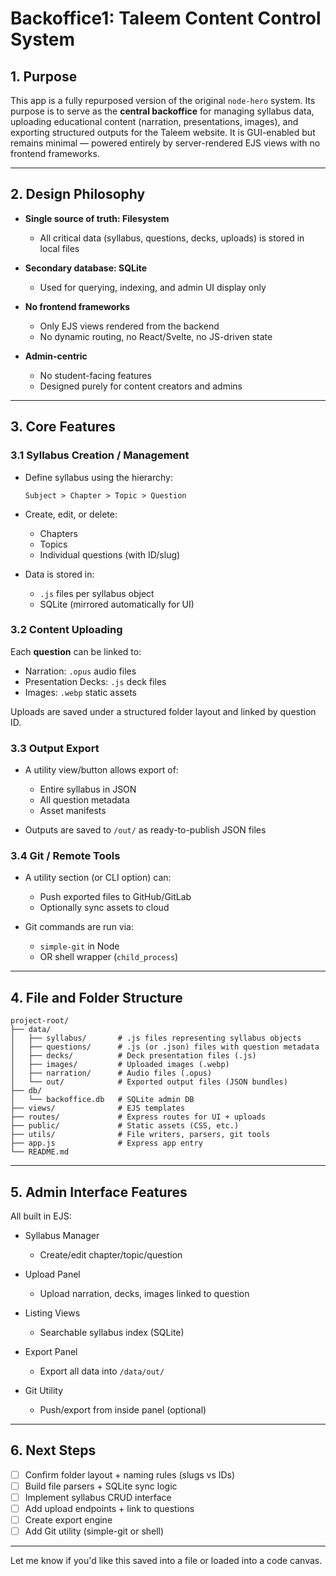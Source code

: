 

# Backoffice1: Taleem Content Control System

## 1. Purpose

This app is a fully repurposed version of the original `node-hero` system. Its purpose is to serve as the **central backoffice** for managing syllabus data, uploading educational content (narration, presentations, images), and exporting structured outputs for the Taleem website. It is GUI-enabled but remains minimal — powered entirely by server-rendered EJS views with no frontend frameworks.

---

## 2. Design Philosophy

* **Single source of truth: Filesystem**

  * All critical data (syllabus, questions, decks, uploads) is stored in local files
* **Secondary database: SQLite**

  * Used for querying, indexing, and admin UI display only
* **No frontend frameworks**

  * Only EJS views rendered from the backend
  * No dynamic routing, no React/Svelte, no JS-driven state
* **Admin-centric**

  * No student-facing features
  * Designed purely for content creators and admins

---

## 3. Core Features

### 3.1 Syllabus Creation / Management

* Define syllabus using the hierarchy:

  ```
  Subject > Chapter > Topic > Question
  ```
* Create, edit, or delete:

  * Chapters
  * Topics
  * Individual questions (with ID/slug)
* Data is stored in:

  * `.js` files per syllabus object
  * SQLite (mirrored automatically for UI)

### 3.2 Content Uploading

Each **question** can be linked to:

* Narration: `.opus` audio files
* Presentation Decks: `.js` deck files
* Images: `.webp` static assets

Uploads are saved under a structured folder layout and linked by question ID.

### 3.3 Output Export

* A utility view/button allows export of:

  * Entire syllabus in JSON
  * All question metadata
  * Asset manifests
* Outputs are saved to `/out/` as ready-to-publish JSON files

### 3.4 Git / Remote Tools

* A utility section (or CLI option) can:

  * Push exported files to GitHub/GitLab
  * Optionally sync assets to cloud
* Git commands are run via:

  * `simple-git` in Node
  * OR shell wrapper (`child_process`)

---

## 4. File and Folder Structure

```
project-root/
├── data/
│   ├── syllabus/       # .js files representing syllabus objects
│   ├── questions/      # .js (or .json) files with question metadata
│   ├── decks/          # Deck presentation files (.js)
│   ├── images/         # Uploaded images (.webp)
│   ├── narration/      # Audio files (.opus)
│   └── out/            # Exported output files (JSON bundles)
├── db/
│   └── backoffice.db   # SQLite admin DB
├── views/              # EJS templates
├── routes/             # Express routes for UI + uploads
├── public/             # Static assets (CSS, etc.)
├── utils/              # File writers, parsers, git tools
├── app.js              # Express app entry
└── README.md
```

---

## 5. Admin Interface Features

All built in EJS:

* Syllabus Manager

  * Create/edit chapter/topic/question
* Upload Panel

  * Upload narration, decks, images linked to question
* Listing Views

  * Searchable syllabus index (SQLite)
* Export Panel

  * Export all data into `/data/out/`
* Git Utility

  * Push/export from inside panel (optional)

---

## 6. Next Steps

* [ ] Confirm folder layout + naming rules (slugs vs IDs)
* [ ] Build file parsers + SQLite sync logic
* [ ] Implement syllabus CRUD interface
* [ ] Add upload endpoints + link to questions
* [ ] Create export engine
* [ ] Add Git utility (simple-git or shell)

---

Let me know if you'd like this saved into a file or loaded into a code canvas.
